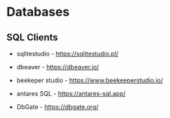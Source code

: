 # Databases

## SQL Clients

- sqlitestudio - https://sqlitestudio.pl/
- dbeaver - https://dbeaver.io/

- beekeper studio - https://www.beekeeperstudio.io/
- antares SQL - https://antares-sql.app/
- DbGate - https://dbgate.org/

